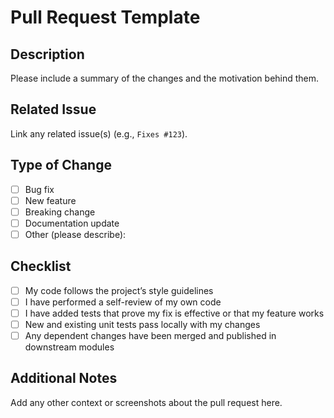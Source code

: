 # Pull Request Template

## Description

Please include a summary of the changes and the motivation behind them.

## Related Issue

Link any related issue(s) (e.g., `Fixes #123`).

## Type of Change

- [ ] Bug fix
- [ ] New feature
- [ ] Breaking change
- [ ] Documentation update
- [ ] Other (please describe):

## Checklist

- [ ] My code follows the project’s style guidelines
- [ ] I have performed a self-review of my own code
- [ ] I have added tests that prove my fix is effective or that my feature works
- [ ] New and existing unit tests pass locally with my changes
- [ ] Any dependent changes have been merged and published in downstream modules

## Additional Notes

Add any other context or screenshots about the pull request here.
